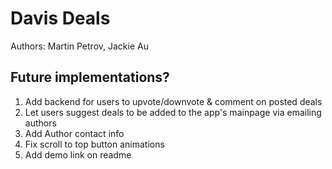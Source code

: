 # Davis Deals
Authors: Martin Petrov, Jackie Au


## Future implementations?
1. Add backend for users to upvote/downvote & comment on posted deals
2. Let users suggest deals to be added to the app's mainpage via emailing authors
3. Add Author contact info 
4. Fix scroll to top button animations
5. Add demo link on readme 

